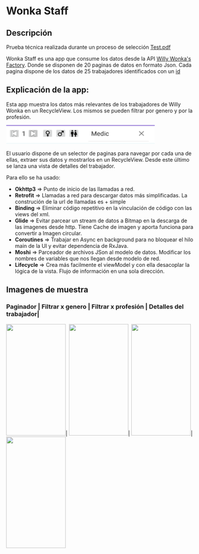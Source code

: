 # Wonka Staff 
 
## Descripción
Prueba técnica realizada durante un proceso de selección [Test.pdf](https://github.com/jorgesanme/Wonka_Staff/blob/main/images/Napptillus_Android%20Developer.pdf)

Wonka Staff es una app que consume los datos desde la API  [Willy Wonka's Factory](https://2q2woep105.execute-api.eu-west-1.amazonaws.com/napptilus/oompa-loompas). Donde se disponen de 20 paginas de datos en formato Json. Cada pagina dispone de los datos de 25 trabajadores identificados con un [id](https://2q2woep105.execute-api.eu-west-1.amazonaws.com/napptilus/oompa-loompas/1)


## Explicación de la app:
Esta app muestra los datos más relevantes de los trabajadores de Willy Wonka en un RecycleView. Los mismos se pueden filtrar por genero y por la profesión.

<img src="https://github.com/jorgesanme/Wonka_Staff/blob/main/images/top_bar.png" width="400" height="50" />

El usuario dispone de un selector de paginas para navegar por cada una de ellas, extraer sus datos y mostrarlos en un RecycleView.  Desde este último se lanza una vista de detalles del trabajador. 


Para ello se ha usado:

- **Okhttp3**  => Punto de inicio de las llamadas a red.
- **Retrofit**  => Llamadas a red para descargar datos más simplificadas. La construción de la url de llamadas es + simple
- **Binding** => Eliminar código repetitivo en la vinculación de código con las views del xml.
- **Glide**  => Evitar parcear un stream de datos a Bitmap en la descarga de las imagenes desde http. Tiene Cache de imagen y aporta funciona para convertir a Imagen circular. 
- **Coroutines** => Trabajar en Async en background para no bloquear el hilo main de la UI y evitar dependencia de RxJava.
- **Moshi** => Parceador de archivos JSon al modelo de datos. Modificar los nombres de variables que nos llegan desde modelo de red.
- **Lifecycle** => Crea más facilmente el viewModel y con ella desacoplar la lógica de la vista. Flujo de información en una sola dirección.   


## Imagenes de muestra
### Paginador   | Filtrar x genero |  Filtrar x profesión  | Detalles del trabajador|
<img src="https://github.com/jorgesanme/Wonka_Staff/blob/main/images/Wonka_Staff_1.gif" width="160" height="300" />|
<img src="https://github.com/jorgesanme/Wonka_Staff/blob/main/images/Wonka_Staff_2.gif" width="160" height="300" />|
<img src="https://github.com/jorgesanme/Wonka_Staff/blob/main/images/Wonka_Staff_3.gif" width="160" height="300" />|
<img src="https://github.com/jorgesanme/Wonka_Staff/blob/main/images/Wonka_Staff_4.gif" width="160" height="300" />

